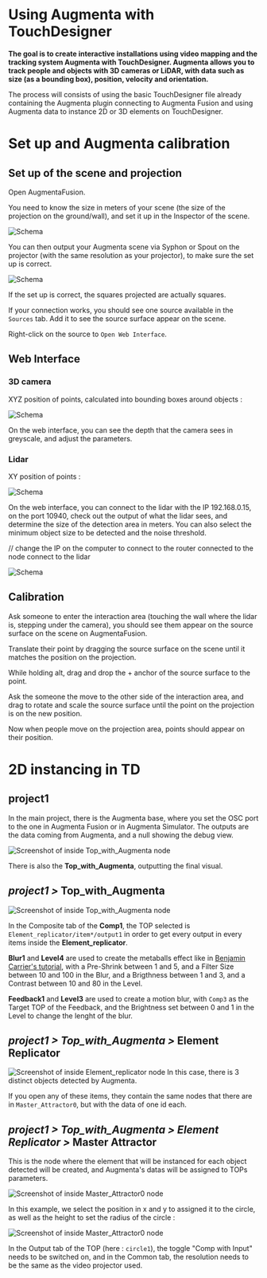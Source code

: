 # Using Augmenta with TouchDesigner

**The goal is to create interactive installations using video mapping and the tracking system Augmenta with TouchDesigner. Augmenta allows you to track people and objects with 3D cameras or LiDAR, with data such as size (as a bounding box), position, velocity and orientation.**

The process will consists of using the basic TouchDesigner file already containing the Augmenta plugin connecting to Augmenta Fusion and using Augmenta data to instance 2D or 3D elements on TouchDesigner.

# Set up and Augmenta calibration

## Set up of the scene and projection

Open AugmentaFusion.

You need to know the size in meters of your scene (the size of the projection on the ground/wall), and set it up in the Inspector of the scene.

![Schema](./images/screen6.png)

You can then output your Augmenta scene via Syphon or Spout on the projector (with the same resolution as your projector), to make sure the set up is correct.

![Schema](./images/screen7.png)

If the set up is correct, the squares projected are actually squares.

If your connection works, you should see one source available in the `Sources` tab. Add it to see the source surface appear on the scene.

Right-click on the source to `Open Web Interface`.

## Web Interface

### 3D camera
XYZ position of points, calculated into bounding boxes around objects :

![Schema](./images/schema2.png)

On the web interface, you can see the depth that the camera sees in greyscale, and adjust the parameters.

### Lidar
XY position of points :

![Schema](./images/schema.png)

On the web interface, you can connect to the lidar with the IP 192.168.0.15, on the port 10940, check out the output of what the lidar sees, and determine the size of the detection area in meters.
You can also select the minimum object size to be detected and the noise threshold.

// change the IP on the computer to connect to the router connected to the node connect to the lidar
<!-- montrer comment -->

![Schema](./images/screen8.png)

## Calibration

Ask someone to enter the interaction area (touching the wall where the lidar is, stepping under the camera), you should see them appear on the source surface on the scene on AugmentaFusion.

Translate their point by dragging the source surface on the scene until it matches the position on the projection.

While holding alt, drag and drop the + anchor of the source surface to the point.

Ask the someone the move to the other side of the interaction area, and drag to rotate and scale the source surface until the point on the projection is on the new position.

Now when people move on the projection area, points should appear on their position.

<!-- ajouter un gif -->

# 2D instancing in TD

## project1

In the main project, there is the Augmenta base, where you set the OSC port to the one in Augmenta Fusion or in Augmenta Simulator. The outputs are the data coming from Augmenta, and a null showing the debug view.

![Screenshot of inside Top_with_Augmenta node](./images/screen5.png)

There is also the **Top_with_Augmenta**, outputting the final visual.

## *project1 >* Top_with_Augmenta

![Screenshot of inside Top_with_Augmenta node](./images/screen3.png)

In the Composite tab of the **Comp1**, the TOP selected is `Element_replicator/item*/output1` in order to get every output in every items inside the **Element_replicator**.

**Blur1** and **Level4** are used to create the metaballs effect like in [Benjamin Carrier's tutorial](https://www.youtube.com/watch?v=_8DY7myCNgk), with a Pre-Shrink between 1 and 5, and a Filter Size between 10 and 100 in the Blur, and a Brigthness between 1 and 3, and a Contrast between 10 and 80 in the Level.

**Feedback1** and **Level3** are used to create a motion blur, with `Comp3` as the Target TOP of the Feedback, and the Brightness set between 0 and 1 in the Level to change the lenght of the blur.


## *project1 > Top_with_Augmenta >* Element Replicator

![Screenshot of inside Element_replicator node](./images/screen2.png)
In this case, there is 3 distinct objects detected by Augmenta.

If you open any of these items, they contain the same nodes that there are in `Master_Attractor0`, but with the data of one id each.


## *project1 > Top_with_Augmenta > Element Replicator >* Master Attractor

This is the node where the element that will be instanced for each object detected will be created, and Augmenta's datas will be assigned to TOPs parameters.

![Screenshot of inside Master_Attractor0 node](./images/screen1.png)

In this example, we select the position in x and y to assigned it to the circle, as well as the height to set the radius of the circle :

![Screenshot of inside Master_Attractor0 node](./images/screen4.png)

In the Output tab of the TOP (here : `circle1`), the toggle "Comp with Input" needs to be switched on, and in the Common tab, the resolution needs to be the same as the video projector used.